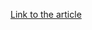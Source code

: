 [Link to the article](https://www.akamai.com/blog/security-research/kmsdbot-part-two-crashing-a-botnet)
